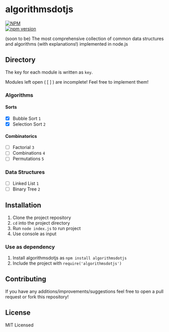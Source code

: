 # algorithmsdotjs

[![NPM](https://nodei.co/npm/algorithmsdotjs.png?mini=true)](https://nodei.co/npm/algorithmsdotjs/)  
[![npm version](https://badge.fury.io/js/algorithmsdotjs.svg)](https://badge.fury.io/js/algorithmsdotjs)

(soon to be) The most comprehensive collection of common data structures and algorithms (with explanations!) implemented in node.js

## Directory

The key for each module is written as `key`.

Modules left open ( [ ] ) are incomplete! Feel free to implement them!

### Algorithms

#### Sorts

- [x] Bubble Sort `1`
- [x] Selection Sort `2`

#### Combinatorics

- [ ] Factorial `3`
- [ ] Combinations `4`
- [ ] Permutations `5`

### Data Structures

- [ ] Linked List `1`  
- [ ] Binary Tree `2`  

## Installation

1. Clone the project repository
2. `cd` into the project directory
3. Run `node index.js` to run project
4. Use console as input

### Use as dependency

1. Install algorithmsdotjs as `npm install algorithmsdotjs`
2. Include the project with `require('algorithmsdotjs')`

## Contributing

If you have any additions/improvements/suggestions feel free to open a pull request or fork this repository!

## License

MIT Licensed
